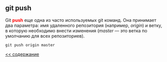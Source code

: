 ## git push

Git <span style="color:red">**push**</span> еще одна из часто используемых git команд. Она принимает два параметра: имя удаленного репозитория (например, *origin*) и ветку, в которую необходимо внести изменения (*master* — это ветка по умолчанию для всех репозиториев).

```
git push origin master
```

[<< содержание](./readme.md)